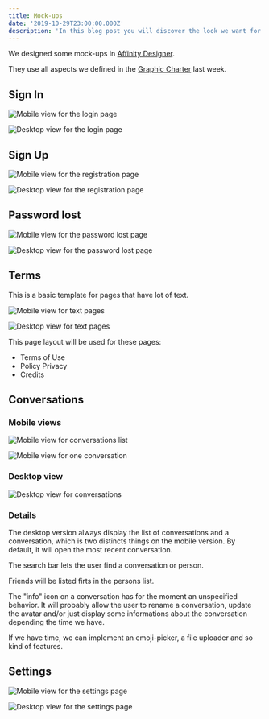 ```yaml
---
title: Mock-ups
date: '2019-10-29T23:00:00.000Z'
description: 'In this blog post you will discover the look we want for our application with help of some mock-ups.'
---
```


We designed some mock-ups in [Affinity Designer](https://affinity.serif.com/designer/).

They use all aspects we defined in the [Graphic Charter](/graphic-charter/) last week.

## Sign In

![Mobile view for the login page](mobile_login.png)

![Desktop view for the login page](desktop_login.png)

## Sign Up

![Mobile view for the registration page](mobile_register.png)

![Desktop view for the registration page](desktop_register.png)

## Password lost

![Mobile view for the password lost page](mobile_password_lost.png)

![Desktop view for the password lost page](desktop_password_lost.png)

## Terms

This is a basic template for pages that have lot of text.

![Mobile view for text pages](mobile_text.png)

![Desktop view for text pages](desktop_text.png)

This page layout will be used for these pages:

- Terms of Use
- Policy Privacy
- Credits

## Conversations

### Mobile views

![Mobile view for conversations list](mobile_conversations.png)

![Mobile view for one conversation](mobile_conversation.png)

### Desktop view

![Desktop view for conversations](desktop_conversations.png)

### Details

The desktop version always display the list of conversations and a conversation, which is two distincts things on the mobile version.
By default, it will open the most recent conversation.

The search bar lets the user find a conversation or person.

Friends will be listed firts in the persons list.

The "info" icon on a conversation has for the moment an unspecified behavior.
It will probably allow the user to rename a conversation, update the avatar and/or just display some informations about the conversation depending the time we have.

If we have time, we can implement an emoji-picker, a file uploader and so kind of features.

## Settings

![Mobile view for the settings page](mobile_settings.png)

![Desktop view for the settings page](desktop_settings.png)
